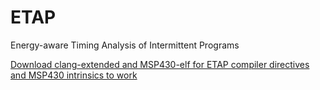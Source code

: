 # ETAP
Energy-aware Timing Analysis of Intermittent Programs

[Download clang-extended and MSP430-elf for ETAP compiler directives and MSP430 intrinsics to work](https://www.dropbox.com/s/xerzw0vvylrps1m/clang-extended.tar.xz)
